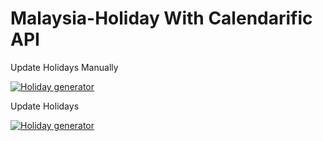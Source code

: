 # Malaysia-Holiday With Calendarific API

Update Holidays Manually

[![Holiday generator](https://github.com/carlmaxx97/Malaysia-Holiday/actions/workflows/holiday_generator.yml/badge.svg?branch=main&event=workflow_dispatch)](https://github.com/carlmaxx97/Malaysia-Holiday/actions/workflows/holiday_generator.yml)

Update Holidays

[![Holiday generator](https://github.com/carlmaxx97/Malaysia-Holiday/actions/workflows/holiday_generator.yml/badge.svg)](https://github.com/carlmaxx97/Malaysia-Holiday/actions/workflows/holiday_generator.yml)
